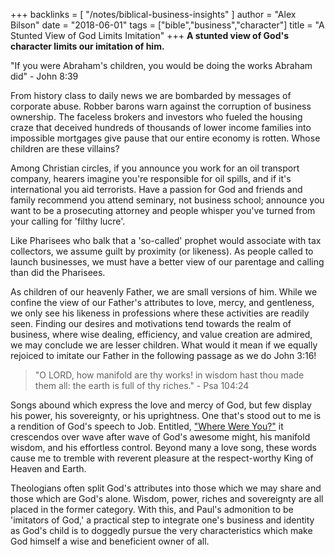 +++
backlinks = [
  "/notes/biblical-business-insights"
]
author = "Alex Bilson"
date = "2018-06-01"
tags = ["bible","business","character"]
title = "A Stunted View of God Limits Imitation"
+++
**A stunted view of God's character limits our imitation of him.**

"If you were Abraham's children, you would be doing the works Abraham did" - John 8:39

From history class to daily news we are bombarded by messages of corporate abuse.  Robber barons warn against the corruption of business ownership.  The faceless brokers and investors who fueled the housing craze that deceived hundreds of thousands of lower income families into impossible mortgages give pause that our entire economy is rotten.  Whose children are these villains?

Among Christian circles, if you announce you work for an oil transport company, hearers imagine you're responsible for oil spills, and if it's international you aid terrorists.  Have a passion for God and friends and family recommend you attend seminary, not business school; announce you want to be a prosecuting attorney and people whisper you've turned from your calling for 'filthy lucre'.

Like Pharisees who balk that a 'so-called' prophet would associate with tax collectors, we assume guilt by proximity (or likeness).  As people called to launch businesses, we must have a better view of our parentage and calling than did the Pharisees.

As children of our heavenly Father, we are small versions of him.  While we confine the view of our Father's attributes to love, mercy, and gentleness, we only see his likeness in professions where these activities are readily seen.  Finding our desires and motivations tend towards the realm of business, where wise dealing, efficiency, and value creation are admired, we may conclude we are lesser children.  What would it mean if we equally rejoiced to imitate our Father in the following passage as we do John 3:16!

> "O LORD, how manifold are thy works! in wisdom hast thou made them all: the earth is full of thy riches." - Psa 104:24

Songs abound which express the love and mercy of God, but few display his power, his sovereignty, or his uprightness.  One that's stood out to me is a rendition of God's speech to Job.  Entitled, ["Where Were You?"](https://www.youtube.com/watch?v=DLf_Nlukra0) it crescendos over wave after wave of God's awesome might, his manifold wisdom, and his effortless control.  Beyond many a love song, these words cause me to tremble with reverent pleasure at the respect-worthy King of Heaven and Earth.

Theologians often split God's attributes into those which we may share and those which are God's alone.  Wisdom, power, riches and sovereignty are all placed in the former category.  With this, and Paul's admonition to be 'imitators of God,' a practical step to integrate one's business and identity as God's child is to doggedly pursue the very characteristics which make God himself a wise and beneficient owner of all.
